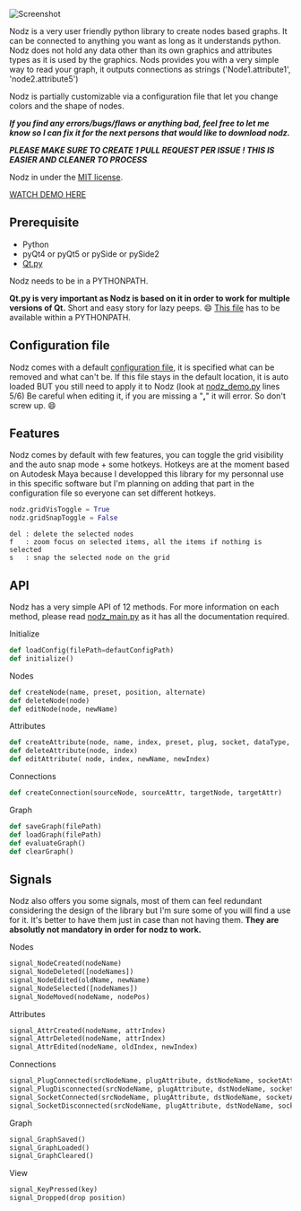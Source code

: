 ![Screenshot](nodz.png)

Nodz is a very user friendly python library to create nodes based graphs. It can be connected to anything you want as long as it understands python. Nodz does not hold any data other than its own graphics and attributes types as it is used by the graphics.
Nods provides you with a very simple way to read your graph, it outputs connections as strings ('Node1.attribute1', 'node2.attribute5')

Nodz is partially customizable via a configuration file that let you change colors and the shape of nodes.


***If you find any errors/bugs/flaws or anything bad, feel free to let me know so I can fix it for the next persons that would like to download nodz.***

***PLEASE MAKE SURE TO CREATE 1 PULL REQUEST PER ISSUE ! THIS IS EASIER AND CLEANER TO PROCESS***

Nodz in under the [MIT license](LICENSE.txt).

[WATCH DEMO HERE](https://vimeo.com/219933604)






###
## Prerequisite
- Python
- pyQt4 or pyQt5 or pySide or pySide2
- [Qt.py](https://fredrikaverpil.github.io/2016/07/25/developing-with-qt-py/)

Nodz needs to be in a PYTHONPATH.

**Qt.py is very important as Nodz is based on it in order to work for multiple versions of Qt.**
Short and easy story for lazy peeps. :smile:   [This file](https://raw.githubusercontent.com/mottosso/Qt.py/master/Qt.py) has to be available within a PYTHONPATH.


###
## Configuration file

Nodz comes with a default [configuration file](default_config.json), it is specified what can be removed and what can't be.
If this file stays in the default location, it is auto loaded BUT you still need to apply it to Nodz (look at [nodz_demo.py](nodz_demo.py) lines 5/6)
Be careful when editing it, if you are missing a "**,**" it will error. So don't screw up. :smile:




###
## Features

Nodz comes by default with few features, you can toggle the grid visibility and the auto snap mode + some hotkeys. Hotkeys are at the moment based on Autodesk Maya because I developped this library for my personnal use in this specific software but I'm planning on adding that part in the configuration file so everyone can set different hotkeys.

```python
nodz.gridVisToggle = True
nodz.gridSnapToggle = False
```

```
del : delete the selected nodes
f   : zoom focus on selected items, all the items if nothing is selected
s   : snap the selected node on the grid

```




###
## API

Nodz has a very simple API of 12 methods.
For more information on each method, please read [nodz_main.py](nodz_main.py) as it has all the documentation required.

Initialize
```python
def loadConfig(filePath=defautConfigPath)
def initialize()
```
Nodes
```python
def createNode(name, preset, position, alternate)
def deleteNode(node)
def editNode(node, newName)
```
Attributes
```python
def createAttribute(node, name, index, preset, plug, socket, dataType, plugMaxConnections, socketMaxConnections)
def deleteAttribute(node, index)
def editAttribute( node, index, newName, newIndex)
```
Connections
```python
def createConnection(sourceNode, sourceAttr, targetNode, targetAttr)
```
Graph
```python
def saveGraph(filePath)
def loadGraph(filePath)
def evaluateGraph()
def clearGraph()
```

###
## Signals

Nodz also offers you some signals, most of them can feel redundant considering the design of the library but I'm sure some of you will find a use for it. It's better to have them just in case than not having them.
**They are absolutly not mandatory in order for nodz to work.**

Nodes
```python
signal_NodeCreated(nodeName)
signal_NodeDeleted([nodeNames])
signal_NodeEdited(oldName, newName)
signal_NodeSelected([nodeNames])
signal_NodeMoved(nodeName, nodePos)
```
Attributes
```Python
signal_AttrCreated(nodeName, attrIndex)
signal_AttrDeleted(nodeName, attrIndex)
signal_AttrEdited(nodeName, oldIndex, newIndex)
```
Connections
```python
signal_PlugConnected(srcNodeName, plugAttribute, dstNodeName, socketAttribue)
signal_PlugDisconnected(srcNodeName, plugAttribute, dstNodeName, socketAttribue)
signal_SocketConnected(srcNodeName, plugAttribute, dstNodeName, socketAttribue)
signal_SocketDisconnected(srcNodeName, plugAttribute, dstNodeName, socketAttribue)
```
Graph
```python
signal_GraphSaved()
signal_GraphLoaded()
signal_GraphCleared()
```
View
```Python
signal_KeyPressed(key)
signal_Dropped(drop position)
```

